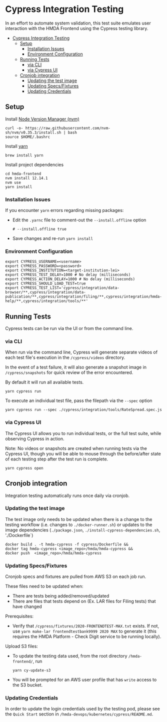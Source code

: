 # Cypress Integration Testing
In an effort to automate system validation, this test suite emulates user interaction with the HMDA Frontend using the Cypress testing library.
- [Cypress Integration Testing](#cypress-integration-testing)
  - [Setup](#setup)
    - [Installation Issues](#installation-issues)
    - [Environment Configuration](#environment-configuration)
  - [Running Tests](#running-tests)
    - [via CLI](#via-cli)
    - [via Cypress UI](#via-cypress-ui)
  - [Cronjob integration](#cronjob-integration)
    - [Updating the test image](#updating-the-test-image)
    - [Updating Specs/Fixtures](#updating-specsfixtures)
    - [Updating Credentials](#updating-credentials)

## Setup  
Install [Node Version Manager (nvm)](https://github.com/nvm-sh/nvm#installing-and-updating)  
```
curl -o- https://raw.githubusercontent.com/nvm-sh/nvm/v0.35.3/install.sh | bash
source $HOME/.bashrc
```

Install [yarn](https://yarnpkg.com/getting-started/install)
```
brew install yarn
```

Install project dependencies
```
cd hmda-frontend
nvm install 12.14.1
nvm use
yarn install
```

### Installation Issues  
If you encounter `yarn` errors regarding missing packages:
- Edit the `.yarnc` file to comment-out the `--install.offline` option
    ```
    # --install.offline true
    ```
- Save changes and re-run `yarn install`

### Environment Configuration
```
export CYPRESS_USERNAME=<username>
export CYPRESS_PASSWORD=<password>
export CYPRESS_INSTITUTION=<target-institution-lei>
export CYPRESS_TEST_DELAY=1000 # No delay (milliseconds)
export CYPRESS_ACTION_DELAY=1000 # No delay (milliseconds)
export CYPRESS_SHOULD_LOAD_TEST=true
export CYPRESS_TEST_LIST='cypress/integration/data-browser/**,cypress/integration/data-publication/**,cypress/integration/filing/**,cypress/integration/hmda-help/**,cypress/integration/tools/**'
```

## Running Tests

Cypress tests can be run via the UI or from the command line.  

### via CLI
When run via the command line, Cypress will generate separate videos of each test file's execution in the `/cypress/videos` directory.  

In the event of a test failure, it will also generate a snapshot image in `/cypress/snapshots` for quick review of the error encountered.  

By default it will run all available tests.

```
yarn cypress run
```

To execute an individual test file, pass the filepath via the `--spec` option
```
yarn cypress run --spec ./cypress/integration/tools/RateSpread.spec.js
```

### via Cypress UI
The Cypress UI allows you to run individual tests, or the full test suite, while observing Cypress in action.  

Note: No videos or snapshots are created when running tests via the Cypress UI, though you will be able to mouse through the before/after state of each testing step after the test run is complete.

```
yarn cypress open
```

## Cronjob integration
Integration testing automatically runs once daily via cronjob. 

### Updating the test image
The test image only needs to be updated when there is a change to the testing workflow (i.e. changes to `./docker-runner.sh`) or updates to the image dependencies (`./package.json`, `./install-cypress-dependencies.sh`, './Dockerfile`)
```
docker build . -t hmda-cypress -f cypress/Dockerfile &&
docker tag hmda-cypress <image_repo>/hmda/hmda-cypress &&
docker push  <image_repo>/hmda/hmda-cypress
```

### Updating Specs/Fixtures
Cronjob specs and fixtures are pulled from AWS S3 on each job run. 
 
These files need to be updated when:
  - There are tests being added/removed/updated
  - There are files that tests depend on (Ex. LAR files for Filing tests) that have changed

Prerequisites:
- Verify that `/cypress/fixtures/2020-FRONTENDTEST-MAX.txt` exists.  If not, use `yarn make-lar frontendtestbank9999 2020 MAX` to generate it (this requires the HMDA Platform - Check Digit service to be running locally). 

Upload S3 files:
- To update the testing data used, from the root directory `/hmda-frontend/`, run 
  ```
  yarn cy-update-s3
  ```
 
- You will be prompted for an AWS user profile that has `write` access to the S3 bucket.

### Updating Credentials
In order to update the login credentials used by the testing pod, please see the `Quick Start` section in `/hmda-devops/kubernetes/cypress/README.md`.

